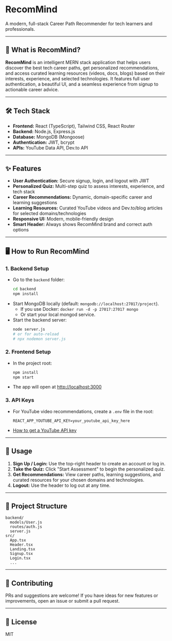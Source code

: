 # RecomMind

A modern, full-stack Career Path Recommender for tech learners and professionals.

---

## 🚀 What is RecomMind?
**RecomMind** is an intelligent MERN stack application that helps users discover the best tech career paths, get personalized recommendations, and access curated learning resources (videos, docs, blogs) based on their interests, experience, and selected technologies. It features full user authentication, a beautiful UI, and a seamless experience from signup to actionable career advice.

---

## 🛠️ Tech Stack
- **Frontend:** React (TypeScript), Tailwind CSS, React Router
- **Backend:** Node.js, Express.js
- **Database:** MongoDB (Mongoose)
- **Authentication:** JWT, bcrypt
- **APIs:** YouTube Data API, Dev.to API

---

## ✨ Features
- **User Authentication:** Secure signup, login, and logout with JWT
- **Personalized Quiz:** Multi-step quiz to assess interests, experience, and tech stack
- **Career Recommendations:** Dynamic, domain-specific career and learning suggestions
- **Learning Resources:** Curated YouTube videos and Dev.to/blog articles for selected domains/technologies
- **Responsive UI:** Modern, mobile-friendly design
- **Smart Header:** Always shows RecomMind brand and correct auth options

---

## 🖥️ How to Run RecomMind

### 1. **Backend Setup**
- Go to the `backend` folder:
  ```bash
  cd backend
  npm install
  ```
- Start MongoDB locally (default: `mongodb://localhost:27017/project`).
  - If you use Docker: `docker run -d -p 27017:27017 mongo`
  - Or start your local mongod service.
- Start the backend server:
  ```bash
  node server.js
  # or for auto-reload
  # npx nodemon server.js
  ```

### 2. **Frontend Setup**
- In the project root:
  ```bash
  npm install
  npm start
  ```
- The app will open at [http://localhost:3000](http://localhost:3000)

### 3. **API Keys**
- For YouTube video recommendations, create a `.env` file in the root:
  ```env
  REACT_APP_YOUTUBE_API_KEY=your_youtube_api_key_here
  ```
- [How to get a YouTube API key](https://console.cloud.google.com/apis/credentials)

---

## 📝 Usage
1. **Sign Up / Login:** Use the top-right header to create an account or log in.
2. **Take the Quiz:** Click "Start Assessment" to begin the personalized quiz.
3. **Get Recommendations:** View career paths, learning suggestions, and curated resources for your chosen domains and technologies.
4. **Logout:** Use the header to log out at any time.

---

## 📂 Project Structure
```
backend/
  models/User.js
  routes/auth.js
  server.js
src/
  App.tsx
  Header.tsx
  Landing.tsx
  Signup.tsx
  Login.tsx
  ...
```

---

## 🤝 Contributing
PRs and suggestions are welcome! If you have ideas for new features or improvements, open an issue or submit a pull request.

---

## 📢 License
MIT
